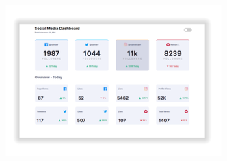 <img src="https://raw.githubusercontent.com/diegomarcillop/social-media-dashboard-reactjs/master/public/view.png"/>
